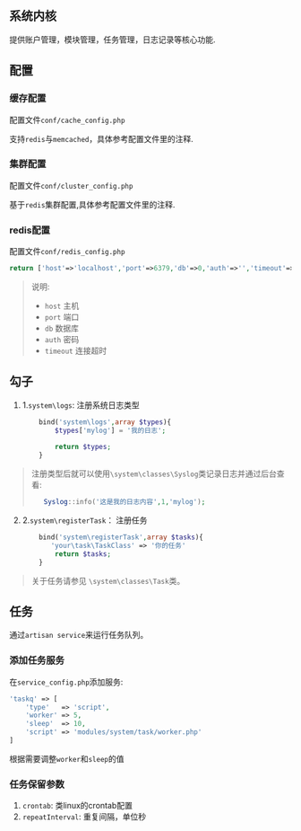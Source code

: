## 系统内核

提供账户管理，模块管理，任务管理，日志记录等核心功能.

## 配置

### 缓存配置

配置文件`conf/cache_config.php`

支持`redis`与`memcached`，具体参考配置文件里的注释.

### 集群配置

配置文件`conf/cluster_config.php`

基于`redis`集群配置,具体参考配置文件里的注释.

### redis配置

配置文件`conf/redis_config.php`

```php
return ['host'=>'localhost','port'=>6379,'db'=>0,'auth'=>'','timeout'=>5];
```

> 说明:
>
> * `host` 主机
> * `port` 端口
> * `db` 数据库
> * `auth` 密码
> * `timeout` 连接超时

## 勾子

1. 1.`system\logs`: 注册系统日志类型
    ```php
        bind('system\logs',array $types){
            $types['mylog'] = '我的日志';
            
            return $types;
        }
    ```
> 注册类型后就可以使用`\system\classes\Syslog`类记录日志并通过后台查看:
> ```php
>    Syslog::info('这是我的日志内容',1,'mylog');
> ```

2. 2.`system\registerTask`： 注册任务
    ```php
        bind('system\registerTask',array $tasks){
           'your\task\TaskClass' => '你的任务'
            return $tasks;
        }
    ``` 
> 关于任务请参见 `\system\classes\Task`类。

## 任务

通过`artisan service`来运行任务队列。

### 添加任务服务

在`service_config.php`添加服务:

```php
'taskq' => [
    'type'   => 'script',
    'worker' => 5,
    'sleep'  => 10,
    'script' => 'modules/system/task/worker.php'
]
```

根据需要调整`worker`和`sleep`的值

### 任务保留参数

1. `crontab`: 类linux的crontab配置
2. `repeatInterval`: 重复间隔，单位秒
